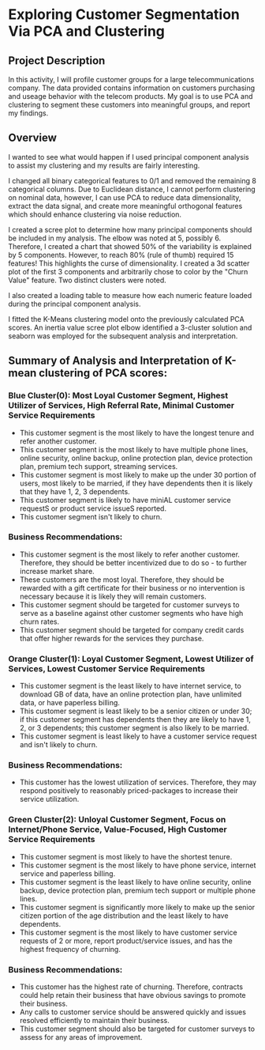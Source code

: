 # Exploring Customer Segmentation Via PCA and Clustering

## Project Description

In this activity, I will profile customer groups for a large telecommunications company.  The data provided contains information on customers purchasing and useage behavior with the telecom products.  My goal is to use PCA and clustering to segment these customers into meaningful groups, and report my findings.

## Overview

I wanted to see what would happen if I used principal component analysis to assist my clustering and my results are fairly interesting.

I changed all binary categorical features to 0/1 and removed the remaining 8 categorical columns. Due to Euclidean distance, I cannot perform clustering on nominal data, however, I can use PCA to reduce data dimensionality, extract the data signal, and create more meaningful orthogonal features which should enhance clustering via noise reduction.

I created a scree plot to determine how many principal components should be included in my analysis. The elbow was noted at 5, possibly 6. Therefore, I created a chart that showed 50% of the variability is explained by 5 components. However, to reach 80% (rule of thumb) required 15 features! This highlights the curse of dimensionality. I created a 3d scatter plot of the first 3 components and arbitrarily chose to color by the "Churn Value" feature. Two distinct clusters were noted.

I also created a loading table to measure how each numeric feature loaded during the principal component analysis.

I fitted the K-Means clustering model onto the previously calculated PCA scores. An inertia value scree plot elbow identified a 3-cluster solution and seaborn was employed for the subsequent analysis and interpretation.

## Summary of Analysis and Interpretation of K-mean clustering of PCA scores:

### Blue Cluster(0): Most Loyal Customer Segment, Highest Utilizer of Services, High Referral Rate, Minimal Customer Service Requirements
- This customer segment is the most likely to have the longest tenure and refer another customer. 
- This customer segment is the most likely to have multiple phone lines, online security, online backup, online protection plan, device protection plan, premium tech support, streaming services.
- This customer segment is most likely to make up the under 30 portion of users, most likely to be married, if they have dependents then it is likely that they have 1, 2, 3 dependents.
- This customer segment is likely to have miniAL customer service requestS or product service issueS reported.
- This customer segment isn't likely to churn.
### Business Recommendations:
- This customer segment is the most likely to refer another customer. Therefore, they should be better incentivized due to do so - to further increase market share.
- These customers are the most loyal. Therefore, they should be rewarded with a gift certificate for their business or no intervention is necessary because it is likely they will remain customers. 
- This customer segment should be targeted for customer surveys to serve as a baseline against other customer segments who have high churn rates.
- This customer segment should be targeted for company credit cards that offer higher rewards for the services they purchase.

### Orange Cluster(1): Loyal Customer Segment, Lowest Utilizer of Services, Lowest Customer Service Requirements
- This customer segment is the least likely to have internet service, to download GB of data, have an online protection plan, have unlimited data, or have paperless billing.
- This customer segment is least likely to be a senior citizen or under 30; if this customer segment has dependents then they are likely to have 1, 2, or 3 dependents; this customer segment is also likely to be married.
- This customer segment is least likely to have a customer service request and isn't likely to churn.

### Business Recommendations:
- This customer has the lowest utilization of services. Therefore, they may respond positively to reasonably priced-packages to increase their service utilization.

### Green Cluster(2): Unloyal Customer Segment, Focus on Internet/Phone Service, Value-Focused, High Customer Service Requirements
- This customer segment is most likely to have the shortest tenure.
- This customer segment is the most likely to have phone service, internet service and paperless billing.
- This customer segment is the least likely to have online security, online backup, device protection plan, premium tech support or multiple phone lines.
- This customer segment is significantly more likely to make up the senior citizen portion of the age distribution and the least likely to have dependents.
- This customer segment is the most likely to have customer service requests of 2 or more, report product/service issues, and has the highest frequency of churning.
### Business Recommendations:
- This customer has the highest rate of churning. Therefore, contracts could help retain their business that have obvious savings to promote their business. 
- Any calls to customer service should be answered quickly and issues resolved efficiently to maintain their business.
- This customer segment should also be targeted for customer surveys to assess for any areas of improvement.
